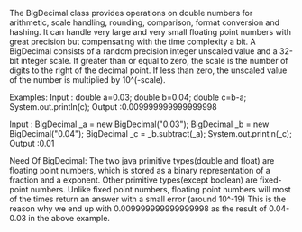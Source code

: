 The BigDecimal class provides operations on double numbers for arithmetic, scale handling, rounding, comparison, format conversion and hashing. 
It can handle very large and very small floating point numbers with great precision but compensating with the time complexity a bit.
A BigDecimal consists of a random precision integer unscaled value and a 32-bit integer scale. 
If greater than or equal to zero, the scale is the number of digits to the right of the decimal point. 
If less than zero, the unscaled value of the number is multiplied by 10^(-scale).

Examples:
Input : double a=0.03;
        double b=0.04;
        double c=b-a;
        System.out.println(c);
Output :0.009999999999999998

Input : BigDecimal _a = new BigDecimal("0.03");
        BigDecimal _b = new BigDecimal("0.04");
        BigDecimal _c = _b.subtract(_a);
        System.out.println(_c);
Output :0.01

Need Of BigDecimal:
The two java primitive types(double and float) are floating point numbers, which is stored as a binary representation of a fraction and a exponent.
Other primitive types(except boolean) are fixed-point numbers. Unlike fixed point numbers, floating point numbers will most of the times return an answer with a small error (around 10^-19) This is the reason why we end up with 0.009999999999999998 as the result of 0.04-0.03 in the above example.
